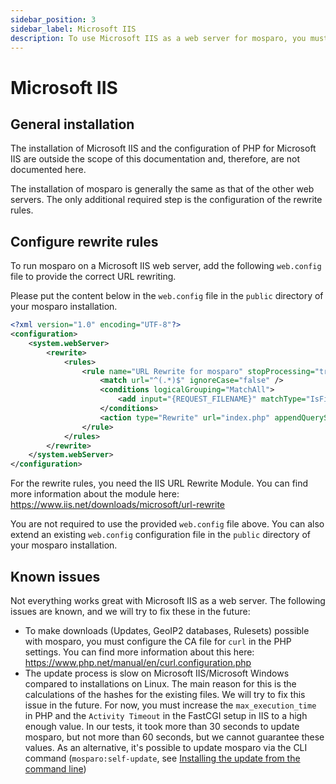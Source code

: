 ```yaml
---
sidebar_position: 3
sidebar_label: Microsoft IIS
description: To use Microsoft IIS as a web server for mosparo, you must make some adjustments in the configuration.
---
```


# Microsoft IIS

## General installation

The installation of Microsoft IIS and the configuration of PHP for Microsoft IIS are outside the scope of this documentation and, therefore, are not documented here.

The installation of mosparo is generally the same as that of the other web servers. The only additional required step is the configuration of the rewrite rules.

## Configure rewrite rules

To run mosparo on a Microsoft IIS web server, add the following `web.config` file to provide the correct URL rewriting.

Please put the content below in the `web.config` file in the `public` directory of your mosparo installation.

```xml title="C:\inetpub\wwwroot\mosparo.example.com\public\web.config"
<?xml version="1.0" encoding="UTF-8"?>
<configuration>
    <system.webServer>
        <rewrite>
            <rules>
                <rule name="URL Rewrite for mosparo" stopProcessing="true">
                    <match url="^(.*)$" ignoreCase="false" />
                    <conditions logicalGrouping="MatchAll">
                        <add input="{REQUEST_FILENAME}" matchType="IsFile" negate="true" />
                    </conditions>
                    <action type="Rewrite" url="index.php" appendQueryString="true" />
                </rule>
            </rules>
        </rewrite>
    </system.webServer>
</configuration>
```

For the rewrite rules, you need the IIS URL Rewrite Module. You can find more information about the module here: https://www.iis.net/downloads/microsoft/url-rewrite

You are not required to use the provided `web.config` file above. You can also extend an existing `web.config` configuration file in the `public` directory of your mosparo installation.

## Known issues

Not everything works great with Microsoft IIS as a web server. The following issues are known, and we will try to fix these in the future:

- To make downloads (Updates, GeoIP2 databases, Rulesets) possible with mosparo, you must configure the CA file for `curl` in the PHP settings. You can find more information about this here: https://www.php.net/manual/en/curl.configuration.php
- The update process is slow on Microsoft IIS/Microsoft Windows compared to installations on Linux. The main reason for this is the calculations of the hashes for the existing files. We will try to fix this issue in the future. For now, you must increase the `max_execution_time` in PHP and the `Activity Timeout` in the FastCGI setup in IIS to a high enough value. In our tests, it took more than 30 seconds to update mosparo, but not more than 60 seconds, but we cannot guarantee these values. As an alternative, it's possible to update mosparo via the CLI command (`mosparo:self-update`, see [Installing the update from the command line](../update#installing-the-update-from-the-command-line))